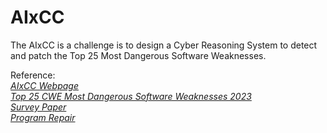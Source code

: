 # AIxCC
The AIxCC is a challenge is to design a Cyber Reasoning System to detect and patch the Top 25 Most Dangerous Software Weaknesses.  



Reference:  
*[AIxCC Webpage](https://aicyberchallenge.com/about/)*  
*[Top 25 CWE Most Dangerous Software Weaknesses 2023](https://cwe.mitre.org/top25/archive/2023/2023_top25_list.html)*  
*[Survey Paper](https://arxiv.org/pdf/2303.18184.pdf)*  
*[Program Repair](https://program-repair.org/)*
